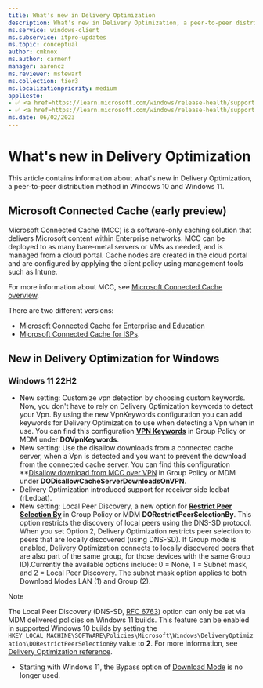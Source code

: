 ```yaml
---
title: What's new in Delivery Optimization
description: What's new in Delivery Optimization, a peer-to-peer distribution method in Windows 10 and Windows 11.
ms.service: windows-client
ms.subservice: itpro-updates
ms.topic: conceptual
author: cmknox
ms.author: carmenf
manager: aaroncz
ms.reviewer: mstewart
ms.collection: tier3
ms.localizationpriority: medium
appliesto: 
- ✅ <a href=https://learn.microsoft.com/windows/release-health/supported-versions-windows-client target=_blank>Windows 11</a>
- ✅ <a href=https://learn.microsoft.com/windows/release-health/supported-versions-windows-client target=_blank>Windows 10</a>
ms.date: 06/02/2023
---
```


# What's new in Delivery Optimization

This article contains information about what's new in Delivery Optimization, a peer-to-peer distribution method in Windows 10 and Windows 11.
## Microsoft Connected Cache (early preview)

Microsoft Connected Cache (MCC) is a software-only caching solution that delivers Microsoft content within Enterprise networks. MCC can be deployed to as many bare-metal servers or VMs as needed, and is managed from a cloud portal. Cache nodes are created in the cloud portal and are configured by applying the client policy using management tools such as Intune.

For more information about MCC, see [Microsoft Connected Cache overview](waas-microsoft-connected-cache.md).

There are two different versions:

- [Microsoft Connected Cache for Enterprise and Education](mcc-ent-edu-overview.md)
- [Microsoft Connected Cache for ISPs](mcc-isp-overview.md).

## New in Delivery Optimization for Windows

### Windows 11 22H2

- New setting: Customize vpn detection by choosing custom keywords. Now, you don't have to rely on Delivery Optimization keywords to detect your Vpn. By using the new VpnKeywords configuration you can add keywords for Delivery Optimization to use when detecting a Vpn when in use. You can find this configuration **[VPN Keywords](waas-delivery-optimization-reference.md#vpn-keywords)** in Group Policy or MDM under **DOVpnKeywords**.
- New setting: Use the disallow downloads from a connected cache server, when a Vpn is detected and you want to prevent the download from the connected cache server. You can find this configuration **[Disallow download from MCC over VPN](waas-delivery-optimization-reference.md#disallow-cache-server-downloads-on-vpn) in Group Policy or MDM under **DODisallowCacheServerDownloadsOnVPN**.
- Delivery Optimization introduced support for receiver side ledbat (rLedbat).
- New setting: Local Peer Discovery, a new option for **[Restrict Peer Selection By](waas-delivery-optimization-reference.md#select-a-method-to-restrict-peer-selection)** in Group Policy or MDM **DORestrictPeerSelectionBy**. This option restricts the discovery of local peers using the DNS-SD protocol. When you set Option 2, Delivery Optimization restricts peer selection to peers that are locally discovered (using DNS-SD). If Group mode is enabled, Delivery Optimization connects to locally discovered peers that are also part of the same group, for those devices with the same Group ID).Currently the available options include: 0 = None, 1 = Subnet mask, and 2 = Local Peer Discovery. The subnet mask option applies to both Download Modes LAN (1) and Group (2).

> [!NOTE]
> The Local Peer Discovery (DNS-SD, [RFC 6763](https://datatracker.ietf.org/doc/html/rfc6763)) option can only be set via MDM delivered policies on Windows 11 builds. This feature can be enabled in supported Windows 10 builds by setting the `HKEY_LOCAL_MACHINE\SOFTWARE\Policies\Microsoft\Windows\DeliveryOptimization\DORestrictPeerSelectionBy` value to **2**. For more information, see [Delivery Optimization reference](waas-delivery-optimization-reference.md).

- Starting with Windows 11, the Bypass option of [Download Mode](waas-delivery-optimization-reference.md#download-mode) is no longer used.
